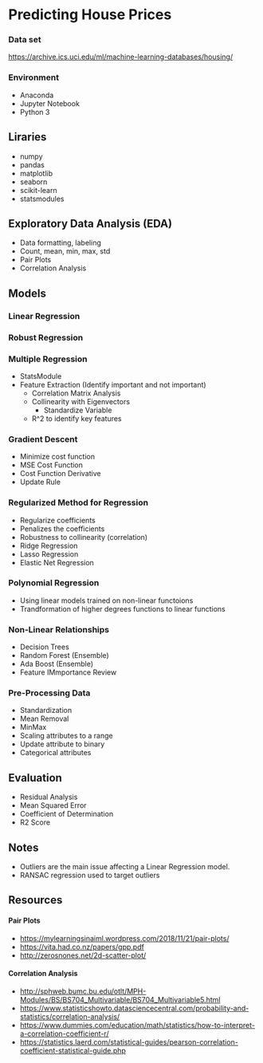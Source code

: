 # Predicting House Prices 

### Data set
https://archive.ics.uci.edu/ml/machine-learning-databases/housing/

### Environment
- Anaconda
- Jupyter Notebook
- Python 3

## Liraries
- numpy
- pandas
- matplotlib
- seaborn
- scikit-learn
- statsmodules

## Exploratory Data Analysis (EDA)
- Data formatting, labeling
- Count, mean, min, max, std
- Pair Plots
- Correlation Analysis

## Models

### Linear Regression
### Robust Regression

### Multiple Regression
- StatsModule
- Feature Extraction (Identify important and not important)
	- Correlation Matrix Analysis
	- Collinearity with Eigenvectors
        - Standardize Variable
	- R^2 to identify key features

### Gradient Descent
- Minimize cost function
- MSE Cost Function
- Cost Function Derivative
- Update Rule 

### Regularized Method for Regression
- Regularize coefficients
- Penalizes the coefficients 
- Robustness to collinearity (correlation)
- Ridge Regression
- Lasso Regression
- Elastic Net Regression

### Polynomial Regression
- Using linear models trained on non-linear functoions
- Trandformation of higher degrees functions to linear functions

### Non-Linear Relationships
- Decision Trees
- Random Forest (Ensemble)
- Ada Boost (Ensemble)
- Feature IMmportance Review


### Pre-Processing Data
- Standardization
- Mean Removal
- MinMax
- Scaling attributes to a range
- Update attribute to binary
- Categorical attributes


## Evaluation
- Residual Analysis
- Mean Squared Error
- Coefficient of Determination
- R2 Score

## Notes
- Outliers are the main issue affecting a Linear Regression model.
- RANSAC regression used to target outliers

## Resources

#### Pair Plots
- https://mylearningsinaiml.wordpress.com/2018/11/21/pair-plots/
- https://vita.had.co.nz/papers/gpp.pdf
- http://zerosnones.net/2d-scatter-plot/

#### Correlation Analysis
- http://sphweb.bumc.bu.edu/otlt/MPH-Modules/BS/BS704_Multivariable/BS704_Multivariable5.html
- https://www.statisticshowto.datasciencecentral.com/probability-and-statistics/correlation-analysis/
- https://www.dummies.com/education/math/statistics/how-to-interpret-a-correlation-coefficient-r/
- https://statistics.laerd.com/statistical-guides/pearson-correlation-coefficient-statistical-guide.php



